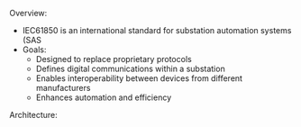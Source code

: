 Overview:
- IEC61850 is an international standard for substation automation systems (SAS
- Goals:
	- Designed to replace proprietary protocols
	- Defines digital communications within a substation
	- Enables interoperability between devices from different manufacturers
	- Enhances automation and efficiency

Architecture:
